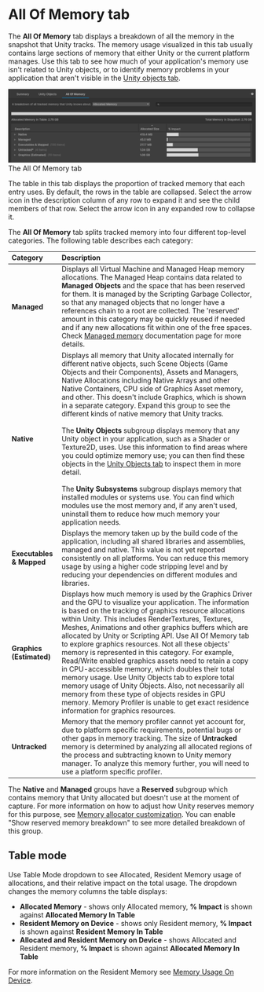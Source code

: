 # All Of Memory tab

The __All Of Memory__ tab displays a breakdown of all the memory in the snapshot that Unity tracks. The memory usage visualized in this tab usually contains large sections of memory that either Unity or the current platform manages. Use this tab to see how much of your application's memory use isn't related to Unity objects, or to identify memory problems in your application that aren't visible in the [Unity objects tab](unity-objects-tab.md).

![The All Of Memory tab](images/all-of-memory-tab.png)
<br/>The All Of Memory tab

The table in this tab displays the proportion of tracked memory that each entry uses. By default, the rows in the table are collapsed. Select the arrow icon in the description column of any row to expand it and see the child members of that row. Select the arrow icon in any expanded row to collapse it.

The __All Of Memory__ tab splits tracked memory into four different top-level categories. The following table describes each category:

|__Category__|__Description__|
|:---|:---|
|__Managed__| Displays all Virtual Machine and Managed Heap memory allocations. The Managed Heap contains data related to __Managed Objects__ and the space that has been reserved for them. It is managed by the Scripting Garbage Collector, so that any managed objects that no longer have a references chain to a root are collected. The 'reserved' amount in this category may be quickly reused if needed and if any new allocations fit within one of the free spaces. Check [Managed memory](https://docs.unity3d.com/Manual/performance-managed-memory.html) documentation page for more details.                                                                                                                                                                                                                                                                                                                                                                                                                           |
|__Native__| Displays all memory that Unity allocated internally for different native objects, such Scene Objects (Game Objects and their Components), Assets and Managers, Native Allocations including Native Arrays and other Native Containers, CPU side of Graphics Asset memory, and other. This doesn't include Graphics, which is shown in a separate category. Expand this group to see the different kinds of native memory that Unity tracks.</br></br>The __Unity Objects__ subgroup displays memory that any Unity object in your application, such as a Shader or Texture2D, uses. Use this information to find areas where you could optimize memory use; you can then find these objects in the [Unity Objects tab](unity-objects-tab.md) to inspect them in more detail.</br></br>The __Unity Subsystems__ subgroup displays memory that installed modules or systems use. You can find which modules use the most memory and, if any aren't used, uninstall them to reduce how much memory your application needs.|
|__Executables & Mapped__| Displays the memory taken up by the build code of the application, including all shared libraries and assemblies, managed and native. This value is not yet reported consistently on all platforms. You can reduce this memory usage by using a higher code stripping level and by reducing your dependencies on different modules and libraries.|
|__Graphics (Estimated)__| Displays how much memory is used by the Graphics Driver and the GPU to visualize your application. The information is based on the tracking of graphics resource allocations within Unity. This includes RenderTextures, Textures, Meshes, Animations and other graphics buffers which are allocated by Unity or Scripting API. Use All Of Memory tab to explore graphics resources. Not all these objects' memory is represented in this category. For example, Read/Write enabled graphics assets need to retain a copy in CPU-accessible memory, which doubles their total memory usage. Use Unity Objects tab to explore total memory usage of Unity Objects. Also, not necessarily all memory from these type of objects resides in GPU memory. Memory Profiler is unable to get exact residence information for graphics resources.|
|__Untracked__| Memory that the memory profiler cannot yet account for, due to platform specific requirements, potential bugs or other gaps in memory tracking. The size of __Untracked__ memory is determined by analyzing all allocated regions of the process and subtracting known to Unity memory manager. To analyze this memory further, you will need to use a platform specific profiler.|

The __Native__ and __Managed__ groups have a __Reserved__ subgroup which contains memory that Unity allocated but doesn't use at the moment of capture. For more information on how to adjust how Unity reserves memory for this purpose, see [Memory allocator customization](https://docs.unity3d.com/Manual/memory-allocator-customization.html). You can enable "Show reserved memory breakdown" to see more detailed breakdown of this group.

## Table mode
Use Table Mode dropdown to see Allocated, Resident Memory usage of allocations, and their relative impact on the total usage. The dropdown changes the memory columns the table displays:
* __Allocated Memory__ - shows only Allocated memory, __% Impact__ is shown against __Allocated Memory In Table__
* __Resident Memory on Device__ - shows only Resident memory, __% Impact__ is shown against __Resident Memory In Table__
* __Allocated and Resident Memory on Device__ - shows Allocated and Resident memory, __% Impact__ is shown against __Allocated Memory In Table__

For more information on the Resident Memory see [Memory Usage On Device](memory-on-device.md).
